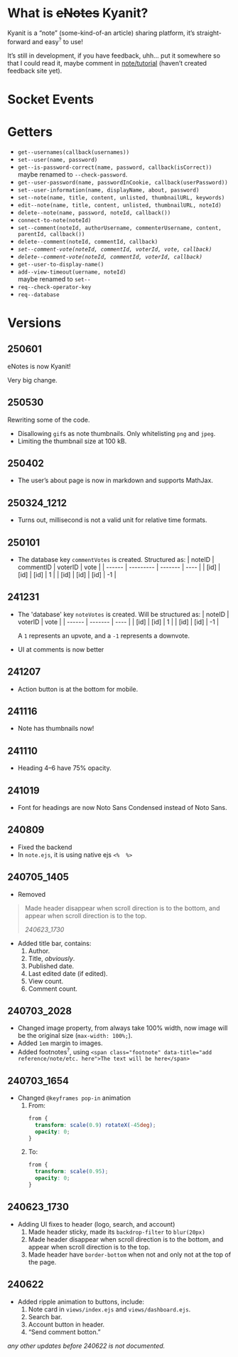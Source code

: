 # What is ~~eNotes~~ Kyanit?

Kyanit is a “note” (some-kind-of-an article) sharing platform, it’s straight-forward and easy<sup>?</sup> to use!

It’s still in development, if you have feedback, uhh... put it somewhere so that I could read it, maybe comment in [note/tutorial](https://enotes7.glitch.me/note/tutorial) (haven’t created feedback site yet).

# Socket Events

# Getters

-   `get--usernames(callback(usernames))`
-   `set--user(name, password)`
-   `get--is-password-correct(name, password, callback(isCorrect))`  
    maybe renamed to `--check-password`.
-   `get--user-password(name, passwordInCookie, callback(userPassword))`
-   `set--user-information(name, displayName, about, password)`
-   `set--note(name, title, content, unlisted, thumbnailURL, keywords)`
-   `edit--note(name, title, content, unlisted, thumbnailURL, noteId)`
-   `delete--note(name, password, noteId, callback())`
-   `connect-to-note(noteId)`
-   `set--comment(noteId, authorUsername, commenterUsername, content, parentId, callback())`
-   `delete--comment(noteId, commentId, callback)`
-   *`set--comment-vote(noteId, commentId, voterId, vote, callback)`*
-   *`delete--comment-vote(noteId, commentId, voterId, callback)`*
-   `get--user-to-display-name()`
-   `add--view-timeout(uername, noteId)`  
    maybe renamed to `set--`
-   `req--check-operator-key`
-   `req--database`

# Versions

## 250601

eNotes is now Kyanit!

Very big change.

## 250530

Rewriting some of the code.

- Disallowing `gif`s as note thumbnails. Only whitelisting `png` and `jpeg`.
- Limiting the thumbnail size at 100 kB.

## 250402

-  The user’s about page is now in markdown and supports MathJax.

## 250324_1212

-  Turns out, millisecond is not a valid unit for relative time formats.

## 250101

-   The database key `commentVotes` is created. Structured as:
    | noteID | commentID | voterID | vote |
    | ------ | --------- | ------- | ---- |
    | [id]   | [id]      | [id]    | 1    |
    | [id]   | [id]      | [id]    | -1   |

## 241231

-   The 'database' key `noteVotes` is created.
    Will be structured as:
    | noteID | voterID | vote |
    | ------ | ------- | ---- |
    | [id]   | [id]    | 1    |
    | [id]   | [id]    | -1   |
    
    A `1` represents an upvote, and a `-1` represents a downvote.
-   UI at comments is now better

## 241207

-  Action button is at the bottom for mobile.

## 241116

-  Note has thumbnails now!

## 241110

-  Heading 4–6 have 75% opacity.

## 241019

-  Font for headings are now Noto Sans Condensed instead of Noto Sans.

## 240809

-  Fixed the backend
-  In `note.ejs`, it is using native ejs `<%  %>`

## 240705_1405

-  Removed
  > Made header disappear when scroll direction is to the bottom, and appear when scroll direction is to the top.
  > 
  > *240623_1730*
-  Added title bar, contains:
    1. Author.
    2. Title, *obviously*.
    3. Published date.
    4. Last edited date (if edited).
    5. View count.
    6. Comment count.

## 240703_2028

-  Changed image property, from always take 100% width, now image will be the original size (`max-width: 100%;`).
-  Added `1em` margin to images.
-  Added footnotes<sup>?</sup>, using `<span class="footnote" data-title="add reference/note/etc. here">The text will be here</span>`

## 240703_1654

-   Changed `@keyframes pop-in` animation
    1.  From:
        ```css
        from {
          transform: scale(0.9) rotateX(-45deg);
          opacity: 0;
        }
        ```
    2. To:
        ```css
        from {
          transform: scale(0.95);
          opacity: 0;
        }
        ```

## 240623_1730

-   Adding UI fixes to header (logo, search, and account)
    1.  Made header sticky, made its `backdrop-filter` to `blur(20px)`
    2.  Made header disappear when scroll direction is to the bottom, and appear when scroll direction is to the top.
    3.  Made header have `border-bottom` when not and only not at the top of the page.
    
## 240622

-   Added ripple animation to buttons, include:
    1.  Note card in `views/index.ejs` and `views/dashboard.ejs`.
    2.  Search bar.
    3.  Account button in header.
    4.  “Send comment botton.”

*any other updates before 240622 is not documented.*